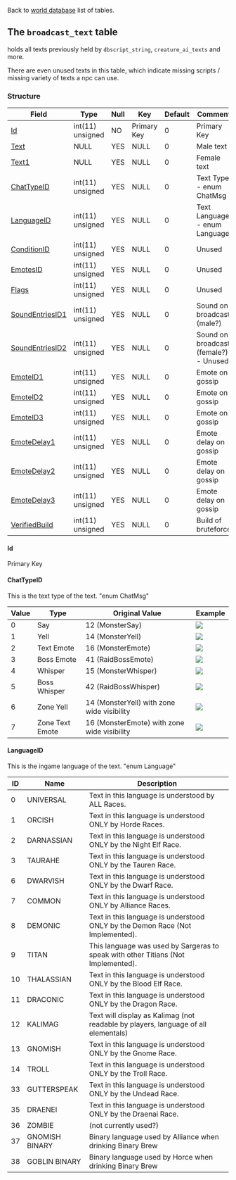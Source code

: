 Back to [world database](https://github.com/cmangos/issues/wiki/mangosdb_struct) list of tables.

## The `broadcast_text` table

holds all texts previously held by `dbscript_string`, `creature_ai_texts` and more.

There are even unused texts in this table, which indicate missing scripts / missing variety of texts a npc can use.

### Structure

| Field| Type| Null| Key| Default| Comment|
| ---|---| ---|--- |--- |--- |
|[Id](https://github.com/cmangos/issues/wiki/broadcast_text#Id)|int(11) unsigned|NO|Primary Key|0|Primary Key|
|[Text](https://github.com/cmangos/issues/wiki/broadcast_text#Text)|NULL|YES|NULL|0|Male text|
|[Text1](https://github.com/cmangos/issues/wiki/broadcast_text#Text1)|NULL|YES|NULL|0|Female text|
|[ChatTypeID](https://github.com/cmangos/issues/wiki/broadcast_text#ChatTypeID)|int(11) unsigned|YES|NULL|0|Text Type - enum ChatMsg|
|[LanguageID](https://github.com/cmangos/issues/wiki/broadcast_text#LanguageID)|int(11) unsigned|YES|NULL|0|Text Language - enum Language|
|[ConditionID](https://github.com/cmangos/issues/wiki/broadcast_text#ConditionID)|int(11) unsigned|YES|NULL|0|Unused|
|[EmotesID](https://github.com/cmangos/issues/wiki/broadcast_text#EmotesID)|int(11) unsigned|YES|NULL|0|Unused|
|[Flags](https://github.com/cmangos/issues/wiki/broadcast_text#Flags)|int(11) unsigned|YES|NULL|0|Unused|
|[SoundEntriesID1](https://github.com/cmangos/issues/wiki/broadcast_text#SoundEntriesID1)|int(11) unsigned|YES|NULL|0|Sound on broadcast (male?)|
|[SoundEntriesID2](https://github.com/cmangos/issues/wiki/broadcast_text#SoundEntriesID2)|int(11) unsigned|YES|NULL|0|Sound on broadcast (female?) - Unused|
|[EmoteID1](https://github.com/cmangos/issues/wiki/broadcast_text#EmoteID1)|int(11) unsigned|YES|NULL|0|Emote on gossip|
|[EmoteID2](https://github.com/cmangos/issues/wiki/broadcast_text#EmoteID2)|int(11) unsigned|YES|NULL|0|Emote on gossip|
|[EmoteID3](https://github.com/cmangos/issues/wiki/broadcast_text#EmoteID3)|int(11) unsigned|YES|NULL|0|Emote on gossip|
|[EmoteDelay1](https://github.com/cmangos/issues/wiki/broadcast_text#EmoteDelay1)|int(11) unsigned|YES|NULL|0|Emote delay on gossip|
|[EmoteDelay2](https://github.com/cmangos/issues/wiki/broadcast_text#EmoteDelay2)|int(11) unsigned|YES|NULL|0|Emote delay on gossip|
|[EmoteDelay3](https://github.com/cmangos/issues/wiki/broadcast_text#EmoteDelay3)|int(11) unsigned|YES|NULL|0|Emote delay on gossip|
|[VerifiedBuild](https://github.com/cmangos/issues/wiki/broadcast_text#VerifiedBuild)|int(11) unsigned|YES|NULL|0|Build of bruteforce|

#### Id

Primary Key

#### ChatTypeID

This is the text type of the text. "enum ChatMsg"

| Value | Type            | Original Value                              | Example                                                                                                                                                                                                                                                                                                                                                                                                                                                        |
| ----- | --------------- | ------------------------------------------- | -------------------------------------------------------------------------------------------------------------------------------------------------------------------------------------------------------------------------------------------------------------------------------------------------------------------------------------------------------------------------------------------------------------------------------------------------------------- |
| 0     | Say             | 12 (MonsterSay)                             | ![](https://api.media.atlassian.com/file/4bb2a4e1-1fdf-4491-8bfb-ffa4dd9c53d1/binary?token=eyJhbGciOiJIUzI1NiJ9.eyJpc3MiOiJmNDFkYTNhMC00MmQ0LTRlNmMtOTFmYS1lNjBlM2UyYzY0ZmYiLCJhY2Nlc3MiOnsidXJuOmZpbGVzdG9yZTpmaWxlOjRiYjJhNGUxLTFmZGYtNDQ5MS04YmZiLWZmYTRkZDljNTNkMSI6WyJyZWFkIl19LCJleHAiOjE2MDg2NDE1MzksIm5iZiI6MTYwODU1ODU1OX0.c3j1IaBEyX8J9Jds2oHu2N9U9iiUIl6dJU6wamkoERk&client=f41da3a0-42d4-4e6c-91fa-e60e3e2c64ff&name=Say.png&max-age=2940)         |
| 1     | Yell            | 14 (MonsterYell)                            | ![](https://api.media.atlassian.com/file/62e7a89e-2f8f-494a-96ac-87f5ca116a08/binary?token=eyJhbGciOiJIUzI1NiJ9.eyJpc3MiOiJmNDFkYTNhMC00MmQ0LTRlNmMtOTFmYS1lNjBlM2UyYzY0ZmYiLCJhY2Nlc3MiOnsidXJuOmZpbGVzdG9yZTpmaWxlOjYyZTdhODllLTJmOGYtNDk0YS05NmFjLTg3ZjVjYTExNmEwOCI6WyJyZWFkIl19LCJleHAiOjE2MDg2NDE1MzksIm5iZiI6MTYwODU1ODU1OX0.0arnB76K2yH988x2Vt-0TozgDNAZurEUc7tHnfsz824&client=f41da3a0-42d4-4e6c-91fa-e60e3e2c64ff&name=Yell.png&max-age=2940)        |
| 2     | Text Emote      | 16 (MonsterEmote)                           | ![](https://api.media.atlassian.com/file/3e5105dc-a309-4147-95b2-cb814a52c247/binary?token=eyJhbGciOiJIUzI1NiJ9.eyJpc3MiOiJmNDFkYTNhMC00MmQ0LTRlNmMtOTFmYS1lNjBlM2UyYzY0ZmYiLCJhY2Nlc3MiOnsidXJuOmZpbGVzdG9yZTpmaWxlOjNlNTEwNWRjLWEzMDktNDE0Ny05NWIyLWNiODE0YTUyYzI0NyI6WyJyZWFkIl19LCJleHAiOjE2MDg2NDE1MzksIm5iZiI6MTYwODU1ODU1OX0.vYh2axnaLgbe9Jp_JFBravCvSgt39DJAM5uvzCCYgT0&client=f41da3a0-42d4-4e6c-91fa-e60e3e2c64ff&name=Emote.png&max-age=2940)       |
| 3     | Boss Emote      | 41 (RaidBossEmote)                          | ![](https://api.media.atlassian.com/file/73565156-c9d9-442c-97a4-6bfdf41f6eaa/binary?token=eyJhbGciOiJIUzI1NiJ9.eyJpc3MiOiJmNDFkYTNhMC00MmQ0LTRlNmMtOTFmYS1lNjBlM2UyYzY0ZmYiLCJhY2Nlc3MiOnsidXJuOmZpbGVzdG9yZTpmaWxlOjczNTY1MTU2LWM5ZDktNDQyYy05N2E0LTZiZmRmNDFmNmVhYSI6WyJyZWFkIl19LCJleHAiOjE2MDg2NDE1MzksIm5iZiI6MTYwODU1ODU1OX0.k0iyrjALeooxc6b9q2UZxH-FHxuPqjHiytj9ovAqVJs&client=f41da3a0-42d4-4e6c-91fa-e60e3e2c64ff&name=BossEmote.png&max-age=2940)   |
| 4     | Whisper         | 15 (MonsterWhisper)                         | ![](https://api.media.atlassian.com/file/f083d843-9783-4ac7-abbd-6dc497b5fefb/binary?token=eyJhbGciOiJIUzI1NiJ9.eyJpc3MiOiJmNDFkYTNhMC00MmQ0LTRlNmMtOTFmYS1lNjBlM2UyYzY0ZmYiLCJhY2Nlc3MiOnsidXJuOmZpbGVzdG9yZTpmaWxlOmYwODNkODQzLTk3ODMtNGFjNy1hYmJkLTZkYzQ5N2I1ZmVmYiI6WyJyZWFkIl19LCJleHAiOjE2MDg2NDE1MzksIm5iZiI6MTYwODU1ODU1OX0.PDxoc8LL1xGmZrJxSdXAMNkVNPtQNa8El9Y7zGgOG88&client=f41da3a0-42d4-4e6c-91fa-e60e3e2c64ff&name=Whisper.png&max-age=2940)     |
| 5     | Boss Whisper    | 42 (RaidBossWhisper)                        | ![](https://api.media.atlassian.com/file/9e81e115-8dc0-4f6b-bf03-478d4254c0e5/binary?token=eyJhbGciOiJIUzI1NiJ9.eyJpc3MiOiJmNDFkYTNhMC00MmQ0LTRlNmMtOTFmYS1lNjBlM2UyYzY0ZmYiLCJhY2Nlc3MiOnsidXJuOmZpbGVzdG9yZTpmaWxlOjllODFlMTE1LThkYzAtNGY2Yi1iZjAzLTQ3OGQ0MjU0YzBlNSI6WyJyZWFkIl19LCJleHAiOjE2MDg2NDE1MzksIm5iZiI6MTYwODU1ODU1OX0.XkTx1o4J7x6iaNYvFmTjo8BzDwIYVGl70faJB4AiMJE&client=f41da3a0-42d4-4e6c-91fa-e60e3e2c64ff&name=BossWhisper.png&max-age=2940) |
| 6     | Zone Yell       | 14 (MonsterYell) with zone wide visibility  | ![](https://api.media.atlassian.com/file/62e7a89e-2f8f-494a-96ac-87f5ca116a08/binary?token=eyJhbGciOiJIUzI1NiJ9.eyJpc3MiOiJmNDFkYTNhMC00MmQ0LTRlNmMtOTFmYS1lNjBlM2UyYzY0ZmYiLCJhY2Nlc3MiOnsidXJuOmZpbGVzdG9yZTpmaWxlOjYyZTdhODllLTJmOGYtNDk0YS05NmFjLTg3ZjVjYTExNmEwOCI6WyJyZWFkIl19LCJleHAiOjE2MDg2NDE1MzksIm5iZiI6MTYwODU1ODU1OX0.0arnB76K2yH988x2Vt-0TozgDNAZurEUc7tHnfsz824&client=f41da3a0-42d4-4e6c-91fa-e60e3e2c64ff&name=Yell.png&max-age=2940)        |
| 7     | Zone Text Emote | 16 (MonsterEmote) with zone wide visibility | ![](https://api.media.atlassian.com/file/3e5105dc-a309-4147-95b2-cb814a52c247/binary?token=eyJhbGciOiJIUzI1NiJ9.eyJpc3MiOiJmNDFkYTNhMC00MmQ0LTRlNmMtOTFmYS1lNjBlM2UyYzY0ZmYiLCJhY2Nlc3MiOnsidXJuOmZpbGVzdG9yZTpmaWxlOjNlNTEwNWRjLWEzMDktNDE0Ny05NWIyLWNiODE0YTUyYzI0NyI6WyJyZWFkIl19LCJleHAiOjE2MDg2NDE1MzksIm5iZiI6MTYwODU1ODU1OX0.vYh2axnaLgbe9Jp_JFBravCvSgt39DJAM5uvzCCYgT0&client=f41da3a0-42d4-4e6c-91fa-e60e3e2c64ff&name=Emote.png&max-age=2940)   |

#### LanguageID

This is the ingame language of the text. "enum Language"

| ID | Name           | Description                                                                        |
| -- | -------------- | ---------------------------------------------------------------------------------- |
| 0  | UNIVERSAL      | Text in this language is understood by ALL Races.                                  |
| 1  | ORCISH         | Text in this language is understood ONLY by Horde Races.                           |
| 2  | DARNASSIAN     | Text in this language is understood ONLY by the Night Elf Race.                    |
| 3  | TAURAHE        | Text in this language is understood ONLY by the Tauren Race.                       |
| 6  | DWARVISH       | Text in this language is understood ONLY by the Dwarf Race.                        |
| 7  | COMMON         | Text in this language is understood ONLY by Alliance Races.                        |
| 8  | DEMONIC        | Text in this language is understood ONLY by the Demon Race (Not Implemented).      |
| 9  | TITAN          | This language was used by Sargeras to speak with other Titians (Not Implemented).  |
| 10 | THALASSIAN     | Text in this language is understood ONLY by the Blood Elf Race.                    |
| 11 | DRACONIC       | Text in this language is understood ONLY by the Dragon Race.                       |
| 12 | KALIMAG        | Text will display as Kalimag (not readable by players, language of all elementals) |
| 13 | GNOMISH        | Text in this language is understood ONLY by the Gnome Race.                        |
| 14 | TROLL          | Text in this language is understood ONLY by the Troll Race.                        |
| 33 | GUTTERSPEAK    | Text in this language is understood ONLY by the Undead Race.                       |
| 35 | DRAENEI        | Text in this language is understood ONLY by the Draenai Race.                      |
| 36 | ZOMBIE         | (not currently used?)                                                              |
| 37 | GNOMISH BINARY | Binary language used by Alliance when drinking Binary Brew                         |
| 38 | GOBLIN BINARY  | Binary language used by Horce when drinking Binary Brew                            |